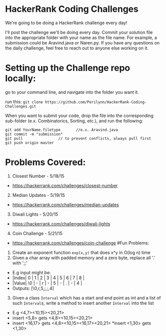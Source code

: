 # HackerRank Coding Challenges

We're going to be doing a HackerRank challenge every day!

I'll post the challenge we'll be doing every day. Commit your solution file into the appropriate folder with your name as the file name.
For example, a submission could be Aravind.java or Naren.py.
If you have any questions on the daily challenge, feel free to reach out to anyone else working on it. 


# Setting up the Challenge repo locally:

go to your command line, and navigate into the folder you want it.

run this:
`git clone https://github.com/Perilynn/HackerRank-Coding-Challenges.git`

When you want to submit your code, drop the file into the corresponding sub-folder (e.x. Combinatorics, Sorting, etc.), and run the following:

```
git add YourName.filetype       //e.x. Aravind.java
git commit -m "submission"
git pull                // to prevent conflicts, always pull first
git push origin master
```
# Problems Covered:
1. Closest Number - 5/18/15
  * https://hackerrank.com/challenges/closest-number
2. Median Updates - 5/19/15
  * https://hackerrank.com/challenges/median-updates  
3. Diwali Lights - 5/20/15
  * https://hackerrank.com/challenges/diwali-lights 
4. Coin Challenge - 5/21/15
  * https://hackerrank.com/challenges/coin-challenge
#Fun Problems:
1. Create an exponent function ```exp(x,y)``` that does x^y in O(log n) time
2. Given a char array with padded memory and a zero byte, replace all '.' with ';;'
  * E.g input might be:
  * |Index|  0  | 1 | 2 | 3 | 4 | 5 | 6 | 7 | 8 |
  * |Value| \0  | - | r | - | 5 | - | . | - | 4 |
  * Outputs: [\0,r,5,;,;,4]
3. Given a class ```Interval``` which has a start and end point as int and a list of such ```Interval```s, write a method to insert another ```Interval``` into the list
  * E.g <4,7><10,15><20,21>
  * insert <5,8> gets <4,8><10,15><20,21>
  * insert <16,17> gets <4,8><10,15><16,17><20,21>
  *insert <1,30> gets <1,30>
